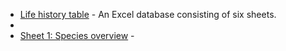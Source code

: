 - [Life history table](LIFE_HISTORY_TABLE.xlsx) - An Excel database consisting of six sheets.
- <br>
- [Sheet 1: Species overview](LIFE_HISTORY_TABLE.xlsx) - 
